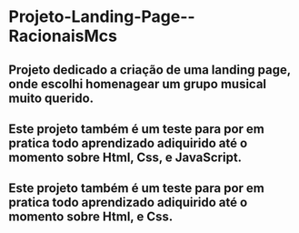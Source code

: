 # Projeto-Landing-Page--RacionaisMcs

## Projeto dedicado a criação de uma landing page, onde escolhi homenagear um grupo musical muito querido.

## Este projeto também é um teste para por em pratica todo aprendizado adiquirido até o momento sobre Html, Css, e JavaScript.

## Este projeto também é um teste para por em pratica todo aprendizado adiquirido até o momento sobre Html, e Css.


